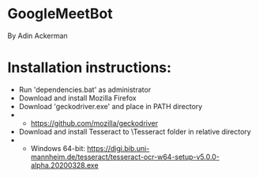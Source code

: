 # GoogleMeetBot
By Adin Ackerman

# Installation instructions:
- Run 'dependencies.bat' as administrator
- Download and install Mozilla Firefox
- Download 'geckodriver.exe' and place in PATH directory
- - https://github.com/mozilla/geckodriver
- Download and install Tesseract to \Tesseract folder in relative directory
- - Windows 64-bit: https://digi.bib.uni-mannheim.de/tesseract/tesseract-ocr-w64-setup-v5.0.0-alpha.20200328.exe
